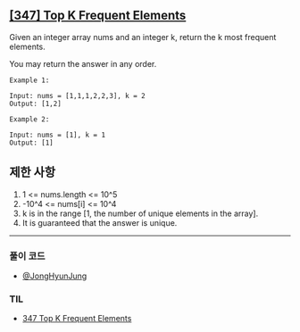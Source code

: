## [[347] Top K Frequent Elements](https://leetcode.com/problems/top-k-frequent-elements/)

Given an integer array nums and an integer k, return the k most frequent elements. 

You may return the answer in any order.

```
Example 1:

Input: nums = [1,1,1,2,2,3], k = 2
Output: [1,2]

Example 2:

Input: nums = [1], k = 1
Output: [1]
```

## 제한 사항

1. 1 <= nums.length <= 10^5
2. -10^4 <= nums[i] <= 10^4
3. k is in the range [1, the number of unique elements in the array].
4. It is guaranteed that the answer is unique.

***

### 풀이 코드

- [@JongHyunJung](https://github.com/viaunixue/algorithm-study/blob/main/leetcode/medium/347/jjh.py)

### TIL

* [347 Top K Frequent Elements](https://almond0115.tistory.com/entry/LeetCode-347-Top-K-Frequent-Elements)